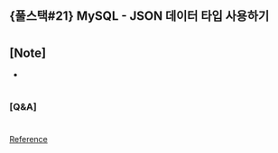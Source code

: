 ## {풀스택#21} MySQL - JSON 데이터 타입 사용하기

#

## [Note]

-

#

### [Q&A]

#

[Reference](https://www.youtube.com/watch?v=SWbi806KQ3I&list=PLEOnZ6GeucBU7FR26mn9d3Mxqc8V81yHX&index=21)
